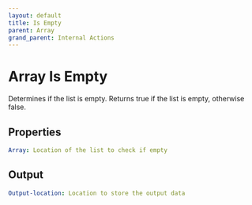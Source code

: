 ```yaml
---
layout: default
title: Is Empty
parent: Array
grand_parent: Internal Actions
---
```

# Array Is Empty
Determines if the list is empty.  Returns true if the list is empty, otherwise false.

## Properties
```yaml
Array: Location of the list to check if empty
```

## Output
```yaml
Output-location: Location to store the output data
```
